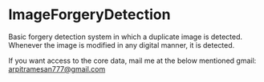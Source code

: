 # ImageForgeryDetection
Basic forgery detection system in which a duplicate image is detected. Whenever the image is modified in any digital manner, it is detected.


If you want access to the core data, mail me at the below mentioned gmail:
arpitramesan777@gmail.com
